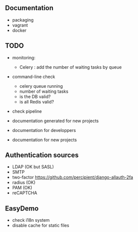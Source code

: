 Documentation
-------------

  * packaging
  * vagrant
  * docker

TODO
----

  * monitoring:
    * Celery : add the number of waiting tasks by queue
  * command-line check
    * celery queue running
    * number of waiting tasks
    * is the DB valid?
    * is all Redis valid?

  * check pipeline
  * documentation generated for new projects
  * documentation for developpers
  * documentation for new projects

Authentication sources
----------------------

  * LDAP (OK but SASL)
  * SMTP
  * two-factor https://github.com/percipient/django-allauth-2fa
  * radius (OK)
  * PAM (OK)
  * reCAPTCHA

EasyDemo
--------

  * check i18n system
  * disable cache for static files
